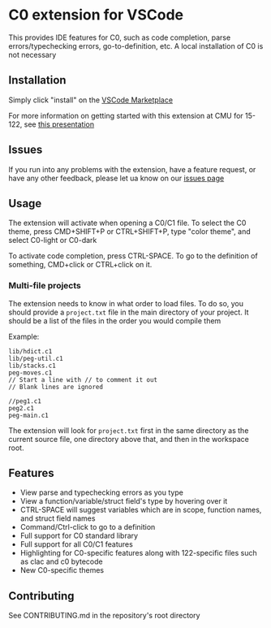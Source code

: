 # C0 extension for VSCode

This provides IDE features for C0, such as code completion, parse errors/typechecking errors, go-to-definition, etc. A local installation of C0 is not necessary 

## Installation

Simply click "install" on the [VSCode Marketplace](https://marketplace.visualstudio.com/items?itemName=15122staff.c0-lsp&ssr=false#overview)

For more information on getting started with this extension at CMU for 15-122, see [this presentation](https://docs.google.com/presentation/d/1Y3T15cJWumS-a0lOQwwyOhLMF6Yz7YBsbGfrZ0EmaZM/edit?usp=sharing)

## Issues

If you run into any problems with the extension, have a feature request, or have any other feedback, please let ua know on our [issues page](https://github.com/CalLavicka/c0-vscode-extension/issues)

## Usage

The extension will activate when opening a C0/C1 file. To select the C0 theme, press CMD+SHIFT+P or CTRL+SHIFT+P, type "color theme", and select C0-light or C0-dark

To activate code completion, press CTRL-SPACE. To go to the definition of something, CMD+click or CTRL+click on it. 

### Multi-file projects

The extension needs to know in what order to load files. To do so, you should provide a `project.txt` file in the main directory of your project. It should be a list of the files in the order you would compile them

Example: 
```
lib/hdict.c1
lib/peg-util.c1
lib/stacks.c1
peg-moves.c1
// Start a line with // to comment it out
// Blank lines are ignored

//peg1.c1
peg2.c1
peg-main.c1
```

The extension will look for `project.txt` first in the same directory as the current source file, one directory above that, and then in the workspace root. 

## Features

* View parse and typechecking errors as you type 
* View a function/variable/struct field's type by hovering over it
* CTRL-SPACE will suggest variables which are in scope, function names, and struct field names
* Command/Ctrl-click to go to a definition
* Full support for C0 standard library
* Full support for all C0/C1 features 
* Highlighting for C0-specific features along with 122-specific files such as clac and c0 bytecode
* New C0-specific themes 

## Contributing

See CONTRIBUTING.md in the repository's root directory
